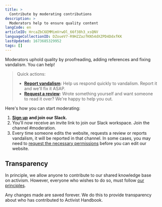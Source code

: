 ```yaml
---
title: >
  Contribute by moderating contributions
description: >
  Moderators help to ensure quality content
langCode: en
articleID: HrcaZbC6EMMimVrwOl_66f38h3_xsQNV
languageCollectionID: DZoueV7-R9HZZazfKN54dXZPD4DdxfKK
lastUpdated: 1673685329952
tags: []
---
```


Moderators uphold quality by proofreading, adding references and fixing vandalism. You can help!

> Quick actions:
> 
> -   [**Report vandalism**](http://activism.rocks/vandalism)**:** Help us respond quickly to vandalism. Report it and we'll fix it ASAP.
> -   [**Request a review**](http://activism.rocks/review)**:** Wrote something yourself and want someone to read it over? We're happy to help you out.

Here's how you can start moderating:

1.  [**Sign up**](http://activism.rocks/join) **and join our Slack.**
2.  You'll now receive an invite link to join our Slack workspace. Join the channel #moderation.
3.  Every time someone edits the website, requests a review or reports vandalism, it will be reported in that channel. In some cases, you may need to [request the necessary permissions](mailto:contact@activisthandbook.org) before you can edit our website.

## Transparency

In principle, we allow anyone to contribute to our shared knowledge base on activism. However, everyone who wishes to do so, must follow [our principles](/about/principles).

Any changes made are saved forever. We do this to provide transparency about who has contributed to Activist Handbook.
